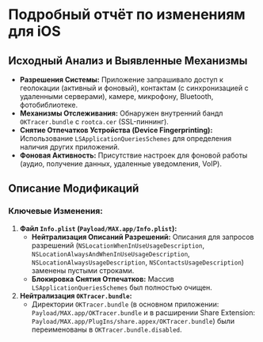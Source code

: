 # Подробный отчёт по изменениям для iOS

## Исходный Анализ и Выявленные Механизмы

*   **Разрешения Системы:** Приложение запрашивало доступ к геолокации (активный и фоновый), контактам (с синхронизацией с удаленными серверами), камере, микрофону, Bluetooth, фотобиблиотеке.
*   **Механизмы Отслеживания:** Обнаружен внутренний бандл `OKTracer.bundle` с `rootca.cer` (SSL-пиннинг).
*   **Снятие Отпечатков Устройства (Device Fingerprinting):** Использование `LSApplicationQueriesSchemes` для определения наличия других приложений.
*   **Фоновая Активность:** Присутствие настроек для фоновой работы (аудио, получение данных, удаленные уведомления, VoIP).

## Описание Модификаций

### Ключевые Изменения:

1.  **Файл `Info.plist` (`Payload/MAX.app/Info.plist`):**
    *   **Нейтрализация Описаний Разрешений:** Описания для запросов разрешений (`NSLocationWhenInUseUsageDescription`, `NSLocationAlwaysAndWhenInUseUsageDescription`, `NSLocationAlwaysUsageDescription`, `NSContactsUsageDescription`) заменены пустыми строками.
    *   **Блокировка Снятия Отпечатков:** Массив `LSApplicationQueriesSchemes` был полностью очищен.
2.  **Нейтрализация `OKTracer.bundle`:**
    *   Директории `OKTracer.bundle` (в основном приложении: `Payload/MAX.app/OKTracer.bundle` и в расширении Share Extension: `Payload/MAX.app/PlugIns/share.appex/OKTracer.bundle`) были переименованы в `OKTracer.bundle.disabled`.